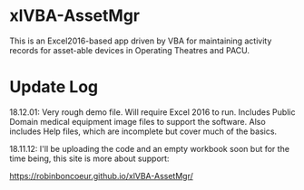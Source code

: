 # xlVBA-AssetMgr

This is an Excel2016-based app driven by VBA for maintaining activity records for asset-able devices in Operating Theatres and PACU. 

# Update Log

18.12.01: Very rough demo file. Will require Excel 2016 to run. Includes Public Domain medical equipment image files to support the software. Also includes Help files, which are incomplete but cover much of the basics.

18.11.12:  I'll be uploading the code and an empty workbook soon but for the time being, this site is more about support:

https://robinboncoeur.github.io/xlVBA-AssetMgr/
